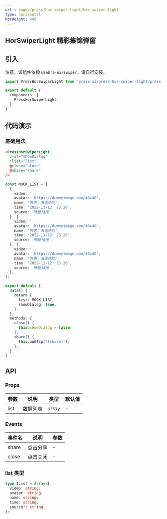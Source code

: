 ```yaml
---
url : pages/press/hor-swiper-light/hor-swiper-light
type: horizontal
horHeight: 445
---
```


## HorSwiperLight 精彩集锦弹窗


## 引入

注意，该组件依赖 `@zebra-ui/swiper`，请自行安装。

```ts
import PressHorSwiperLight from 'press-ui/press-hor-swiper-light/press-hor-swiper-light';

export default {
  components: {
    PressHorSwiperLight,
  }
}
```



## 代码演示

### 基础用法

```html
<PressHorSwiperLight
  v-if="showDialog"
  :list="list"
  @close="close"
  @share="share"
/>
```

```ts
const MOCK_LIST = [
  {
    video: '',
    avatar: 'https://dummyimage.com/40x40',
    name: '厉害！五连绝世',
    time: '2022-11-12  23:20',
    source: '微信战报',
  }, {
    video: '',
    avatar: 'https://dummyimage.com/40x40',
    name: '厉害！五连绝世',
    time: '2022-11-12  23:20',
    source: '微信战报',
  }, {
    video: '',
    avatar: 'https://dummyimage.com/40x40',
    name: '厉害！五连绝世',
    time: '2022-11-12  23:20',
    source: '微信战报',
  },
];

export default {
  data() {
    return {
      list: MOCK_LIST,
      showDialog: true,
    }
  },
  methods: {
    close() {
      this.showDialog = false;
    },
    share() {
      this.onGTip('[share]');
    },
  }
}
```


## API

### Props

| 参数 | 说明     | 类型    | 默认值 |
| ---- | -------- | ------- | ------ |
| list | 数据列表 | _array_ | -      |



### Events

| 事件名 | 说明     | 参数 |
| ------ | -------- | ---- |
| share  | 点击分享 | -    |
| close  | 点击关闭 | -    |


### list 类型

```ts
type IList = Array<{
  video: string;
  avatar: string;
  name: string;
  time: string;
  source?: string;
}>
```
